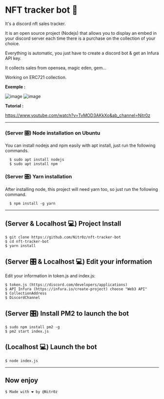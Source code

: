 # NFT tracker bot 🦾

It's a discord nft sales tracker.

It is an open source project (Nodejs) that allows you to display an embed in your discord server each time there is a purchase on the collection of your choice. 

Everything is automatic, you just have to create a discord bot &amp; get an Infura API key.

It collects sales from opensea, magic eden, gem...

Working on ERC721 collection.

__Exemple :__


 ![image](https://github.com/user-attachments/assets/ad5417ff-6f0e-4f65-a1db-55890c2200ab)
 ![image](https://github.com/user-attachments/assets/0190fb85-bca3-4b72-a3ba-e1a2415816f9)

 
 
__Tutorial :__

https://www.youtube.com/watch?v=TvMOD3AKkXo&ab_channel=Nitr0z

 ---

### (Server 🎛️) Node installation on Ubuntu 

  You can install nodejs and npm easily with apt install, just run the following commands.

      $ sudo apt install nodejs
      $ sudo apt install npm


### (Server 🎛️) Yarn installation
  After installing node, this project will need yarn too, so just run the following command.

      $ npm install -g yarn

---

## (Server & Localhost 💻) Project Install

    $ git clone https://github.com/Nitr0z/nft-tracker-bot
    $ cd nft-tracker-bot
    $ yarn install
    
    
## (Server 🎛️ & Localhost 💻) Edit your information
Edit your information in token.js and index.js:

    $ token.js (https://discord.com/developers/applications)
    $ API Infura (https://infura.io/create-project) choose "Web3 API"
    $ CollectionAddress
    $ DiscordChannel


## (Server 🎛️) Install PM2 to launch the bot 

    $ sudo npm install pm2 -g
    $ pm2 start index.js
    
    
## (Localhost 💻) Launch the bot 

    $ node index.js


---
 
 ## Now enjoy
 
    $ Made with ❤️ by @Nitr0z
 

 
 
